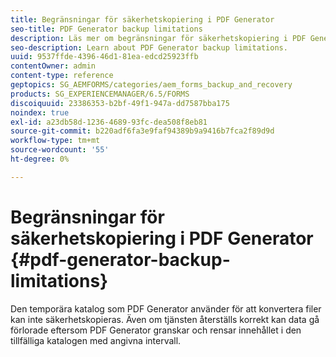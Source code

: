 ```yaml
---
title: Begränsningar för säkerhetskopiering i PDF Generator
seo-title: PDF Generator backup limitations
description: Läs mer om begränsningar för säkerhetskopiering i PDF Generator.
seo-description: Learn about PDF Generator backup limitations.
uuid: 9537ffde-4396-46d1-81ea-edcd25923ffb
contentOwner: admin
content-type: reference
geptopics: SG_AEMFORMS/categories/aem_forms_backup_and_recovery
products: SG_EXPERIENCEMANAGER/6.5/FORMS
discoiquuid: 23386353-b2bf-49f1-947a-dd7587bba175
noindex: true
exl-id: a23db58d-1236-4689-93fc-dea508f8eb81
source-git-commit: b220adf6fa3e9faf94389b9a9416b7fca2f89d9d
workflow-type: tm+mt
source-wordcount: '55'
ht-degree: 0%

---
```


# Begränsningar för säkerhetskopiering i PDF Generator {#pdf-generator-backup-limitations}

Den temporära katalog som PDF Generator använder för att konvertera filer kan inte säkerhetskopieras. Även om tjänsten återställs korrekt kan data gå förlorade eftersom PDF Generator granskar och rensar innehållet i den tillfälliga katalogen med angivna intervall.
